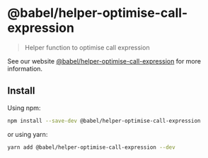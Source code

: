 # @babel/helper-optimise-call-expression

> Helper function to optimise call expression

See our website [@babel/helper-optimise-call-expression](https://babeljs.io/docs/en/babel-helper-optimise-call-expression) for more information.

## Install

Using npm:

```sh
npm install --save-dev @babel/helper-optimise-call-expression
```

or using yarn:

```sh
yarn add @babel/helper-optimise-call-expression --dev
```
